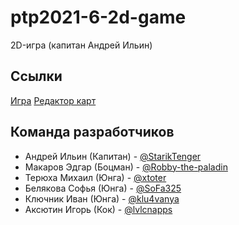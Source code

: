 # ptp2021-6-2d-game
2D-игра (капитан Андрей Ильин)
## Ссылки
[Игра](https://bmstu-iu9.github.io/ptp2021-6-2d-game/source/)
[Редактор карт](https://bmstu-iu9.github.io/ptp2021-6-2d-game/source/level_editor.html)
## Команда разработчиков
* Андрей Ильин (Капитан) - [@StarikTenger](https://github.com/StarikTenger)  
* Макаров Эдгар (Боцман) - [@Robby-the-paladin](https://github.com/Robby-the-paladin)  
* Терюха Михаил (Юнга) - [@xtoter](https://github.com/xtoter)  
* Белякова Софья (Юнга) - [@SoFa325](https://github.com/SoFa325)  
* Ключник Иван (Юнга) - [@klu4vanya](https://github.com/klu4vanya)  
* Аксютин Игорь (Кок) - [@lvlcnapps](https://github.com/lvlcnapps)  
